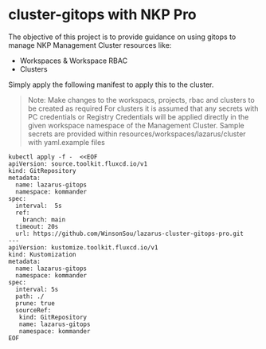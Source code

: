 # cluster-gitops with NKP Pro

The objective of this project is to provide guidance on using gitops to manage NKP Management Cluster resources like:
- Workspaces & Workspace RBAC
- Clusters

Simply apply the following manifest to apply this to the cluster.
> Note: Make changes to the workspacs, projects, rbac and clusters to be created as required
> For clusters it is assumed that any secrets with PC credentials or Registry Credentials will be applied directly in the given workspace namespace of the Management Cluster. Sample secrets are provided within resources/workspaces/lazarus/cluster with yaml.example files
```
kubectl apply -f -  <<EOF
apiVersion: source.toolkit.fluxcd.io/v1
kind: GitRepository
metadata:
  name: lazarus-gitops
  namespace: kommander
spec:
  interval:  5s
  ref:
    branch: main
  timeout: 20s
  url: https://github.com/WinsonSou/lazarus-cluster-gitops-pro.git
---
apiVersion: kustomize.toolkit.fluxcd.io/v1
kind: Kustomization
metadata:
  name: lazarus-gitops
  namespace: kommander
spec:
  interval: 5s
  path: ./
  prune: true
  sourceRef:
   kind: GitRepository
   name: lazarus-gitops
   namespace: kommander
EOF


```

